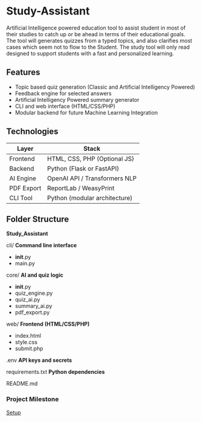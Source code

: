 # Study-Assistant
Artificial Intelligence powered education tool to assist student in most of their studies to catch up or be ahead in terms of their educational goals. The tool will generates quizzes from a typed topics, and also clarifies most cases which seem not to flow to the Student. The study tool will only read designed to support students with a fast and personalized learning.

## Features
* Topic based quiz generation (Classic and Artificial Intelligency Powered)
* Feedback engine for selected answers
* Artificial Intelligency Powered summary generator
* CLI and web interface (HTML/CSS/PHP)
* Modular backend for future Machine Learning Integration

## Technologies
| Layer | Stack |
|----------|----------|
| Frontend    | HTML, CSS, PHP (Optional JS)     |
| Backend   | Python (Flask or FastAPI)     |
| AI Engine  | OpenAI API / Transformers NLP    |
| PDF Export  | ReportLab / WeasyPrint   |
| CLI Tool  | Python (modular architecture)  |

## Folder Structure
**Study_Assistant**

cli/     **Command line interface**
* __init__.py
* main.py

core/    **AI and quiz logic**
* __init__.py
* quiz_engine.py
* quiz_ai.py
* summary_ai.py
* pdf_export.py

web/    **Frontend (HTML/CSS/PHP)**
* index.html
* style.css
* submit.php

.env   **API keys and secrets**

requirements.txt  **Python dependencies**

README.md

### Project Milestone
[Setup](https://github.com/Mr-Kheswa/Study-Assistant/issues/1)
